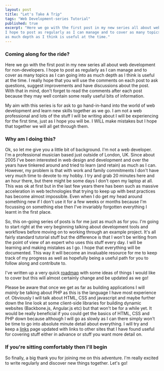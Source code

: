 ```yaml
---
layout: post
title: "Let's Take A Trip"
tags: "Web Development-series Tutorial"
published: true
excerpt: "Here we go with the first post in my new series all about web development for non-developers. 
I hope to post as regularly as I can manage and to cover as many topics as I can going into
as much depth as I think is useful at the time."
---
```


### Coming along for the ride?

Here we go with the first post in my new series all about web development for non-developers. 
I hope to post as regularly as I can manage and to cover as many topics as I can going into
as much depth as I think is useful at the time. 
I really hope that you will use the comments on each post to ask questions, suggest improvements
and have discussions about the post. With that in mind, don't forget to read the comments after 
each post because they may well contain some really useful bits of information.

My aim with this series is for ask to go hand-in-hand into the world of web development and learn
new skills together as we go. I am not a web professional and lots of the stuff I will be writing 
about I will be experiencing for the first time, just as I hope you will be. I WILL make mistakes
but I hope that together we will all get through them.

### Why am I doing this?

Ok, so let me give you a little bit of background. I'm not a web developer. I'm a professional musician
based just outside of London, UK. Since about 2005 I've been interested in web design and development and
over the years have tinkered around and tried to learn (and retain) as much as I can. However, my problem 
is that with work and family commitments I don't have very much time to devote to my hobby. I try and grab 
20 minutes here and an hour there, but there might be some days I don't open my laptop at all. 
This was ok at first but in the last few years there has been such as massive acceleration in web technologies
that trying to keep up with best practices has become almost impossible. Even when I do get my head around something 
new if I don't use it for a few weeks or months because I'm focussing on something else then I've invariably forgotten
everything I learnt in the first place.

So, this on-going series of posts is for me just as much as for you. I'm going to start right at the very
beginning talking about development tools and workflows before moving on to working through an example project.
It's all fairly standard tutorial stuff but the difference is that I won't be writing from the point of view of 
an expert who uses this stuff every day. I will be learning and making mistakes as I go. I hope that everything will be
documented. This way it will become an invaluable resource for me to keep track of my progress as well as hopefully
being a useful path for you to follow along and contribute to.

I've written up a very quick [roadmap] with some ideas of things I would like to cover but this will almost
certainly change and be updated as we go!

Please be aware that once we get as far as building applications I will *mainly* be talking about PHP as this
is the language I have most experience of. Obviously I will talk about HTML, CSS and javascript and maybe further 
down the line look at some client-side libraries for building dynamic websites (Backbone.js, Angular.js etc) but 
that won't be for a while yet.
It would be really beneficial if you could get the basics of HTML, CSS and PHP down because although I will go
as slowly as I can there simply won't be time to go into absolute minute detail about everything.
I will try and keep a [links] page updated with links to other sites that I have found useful for covering stuff
either in advance or stuff you want more detail on.

### If you're sitting comfortably then I'll begin

So finally, a big thank you for joining me on this adventure. I'm really excited to write regularly and discover
new things together. Let's go!


[roadmap]: http://nicleb.com/roadmap
[links]: http://nicleb.com/links
